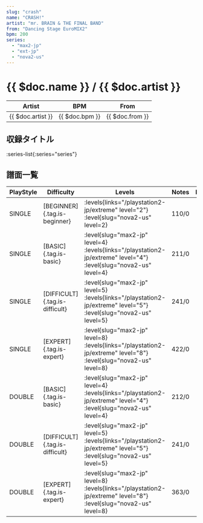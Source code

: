 ```yaml
---
slug: "crash"
name: "CRASH!"
artist: "mr. BRAIN & THE FINAL BAND"
from: "Dancing Stage EuroMIX2"
bpm: 200
series:
  - "max2-jp"
  - "ext-jp"
  - "nova2-us"
---
```


# {{ $doc.name }} / {{ $doc.artist }}

|Artist|BPM|From|
|------|---|----|
|{{ $doc.artist }}|{{ $doc.bpm }}|{{ $doc.from }}|

## 収録タイトル

:series-list{:series="series"}

## 譜面一覧

|PlayStyle|Difficulty|Levels|Notes|Movie|
|---------|----------|------|-----|-----|
|SINGLE|[BEGINNER]{.tag.is-beginner}| :levels{links="/playstation2-jp/extreme" level="2"} :level{slug="nova2-us" level=2}|110/0||
|SINGLE|[BASIC]{.tag.is-basic}|<div class="field is-grouped is-grouped-multiline"> :level{slug="max2-jp" level=4}  :levels{links="/playstation2-jp/extreme" level="4"} :level{slug="nova2-us" level=4}</div>|211/0||
|SINGLE|[DIFFICULT]{.tag.is-difficult}|<div class="field is-grouped is-grouped-multiline"> :level{slug="max2-jp" level=5}  :levels{links="/playstation2-jp/extreme" level="5"} :level{slug="nova2-us" level=5}</div>|241/0||
|SINGLE|[EXPERT]{.tag.is-expert}|<div class="field is-grouped is-grouped-multiline"> :level{slug="max2-jp" level=8}  :levels{links="/playstation2-jp/extreme" level="8"} :level{slug="nova2-us" level=8}</div>|422/0||
|DOUBLE|[BASIC]{.tag.is-basic}|<div class="field is-grouped is-grouped-multiline"> :level{slug="max2-jp" level=4}  :levels{links="/playstation2-jp/extreme" level="4"} :level{slug="nova2-us" level=4}</div>|212/0||
|DOUBLE|[DIFFICULT]{.tag.is-difficult}|<div class="field is-grouped is-grouped-multiline"> :level{slug="max2-jp" level=5}  :levels{links="/playstation2-jp/extreme" level="5"} :level{slug="nova2-us" level=5}</div>|241/0||
|DOUBLE|[EXPERT]{.tag.is-expert}|<div class="field is-grouped is-grouped-multiline"> :level{slug="max2-jp" level=8}  :levels{links="/playstation2-jp/extreme" level="8"} :level{slug="nova2-us" level=8}</div>|363/0||
